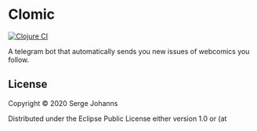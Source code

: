 # Clomic

[![Clojure CI](https://github.com/SergeJohanns/clomic/workflows/Clojure%20CI/badge.svg)](https://github.com/SergeJohanns/clomic/actions?query=workflow%3A%22Clojure+CI%22)

A telegram bot that automatically sends you new issues of webcomics you follow.

<!-- ## Usage -->

## License

Copyright © 2020 Serge Johanns

Distributed under the Eclipse Public License either version 1.0 or (at
